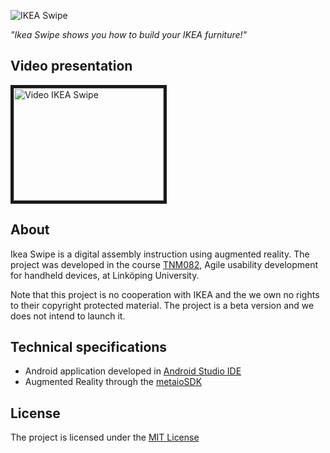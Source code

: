 ![IKEA Swipe](https://raw.githubusercontent.com/martingrad/Agila-agil-projektet/master/IkeaSwipe/app/src/main/res/drawable-xxhdpi/ic_launcher.png "App Icon Launcher")

*"Ikea Swipe shows you how to build your IKEA furniture!"*

## Video presentation
<a href="https://www.youtube.com/watch?v=aMqjUe7OPVU
" target="_blank"><img src="http://img.youtube.com/vi/aMqjUe7OPVU/0.jpg" 
alt="Video IKEA Swipe" width="240" height="180" border="5" /></a>

## About
Ikea Swipe is a digital assembly instruction using augmented reality. The project was developed in the course [TNM082](http://kdb-5.liu.se/liu/lith/studiehandboken/action.lasso?&-response=enkursplan.lasso&op=eq&k_budget_year=2015&op=eq&k_kurskod=TNM082), Agile usability development for handheld devices, at Linköping University.

Note that this project is no cooperation with IKEA and the we own no rights to their copyright protected material. The project is a beta version and we does not intend to launch it.

## Technical specifications
- Android application developed in [Android Studio IDE](https://developer.android.com/sdk/index.html)
- Augmented Reality through the [metaioSDK](http://www.metaio.com)

## License
The project is licensed under the [MIT License](https://github.com/martingrad/Agila-agil-projektet/blob/master/LICENSE)
